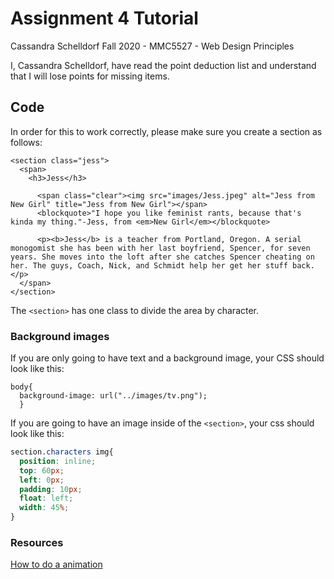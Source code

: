 # Assignment 4 Tutorial
Cassandra Schelldorf
Fall 2020 - MMC5527 - Web Design Principles

I, Cassandra Schelldorf, have read the point deduction list and understand that I will lose points for missing items.

## Code

In order for this to work correctly, please make sure you create a section as follows:

```
<section class="jess">
  <span>
    <h3>Jess</h3>

      <span class="clear"><img src="images/Jess.jpeg" alt="Jess from New Girl" title="Jess from New Girl"></span>
      <blockquote>"I hope you like feminist rants, because that's kinda my thing."-Jess, from <em>New Girl</em></blockquote>

      <p><b>Jess</b> is a teacher from Portland, Oregon. A serial monogomist she has been with her last boyfriend, Spencer, for seven years. She moves into the loft after she catches Spencer cheating on her. The guys, Coach, Nick, and Schmidt help her get her stuff back. </p>
  </span>
</section>
```

The ``<section>`` has one class to divide the area by character.

### Background images
If you are only going to have text and a background image, your CSS should look like this:

```
body{
  background-image: url("../images/tv.png");
  }
```

  If you are going to have an image inside of the ``<section>``, your css should look like this:

  ```css
  section.characters img{
    position: inline;
    top: 60px;
    left: 0px;
    padding: 10px;
    float: left;
    width: 45%;
  }
  ```

### Resources

  [How to do a animation](https://www.w3schools.com/css/css3_animations.asp)
